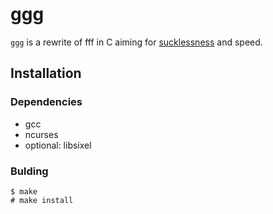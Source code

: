 # ggg

`ggg` is a rewrite of fff in C aiming for [sucklessness](https://suckless.org/philosophy/) and speed.

## Installation

### Dependencies

- gcc
- ncurses
- optional: libsixel

### Bulding

```
$ make
# make install
```

